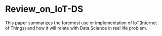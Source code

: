 # Review_on_IoT-DS
This paper summarizes the foremost use or implementation of IoT(Internet of Things) and how it will relate with Data Science in real life problem.
